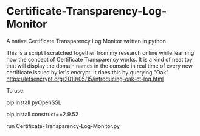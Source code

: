 # Certificate-Transparency-Log-Monitor
A native Certificate Transparency Log Monitor written in python

This is a script I scratched together from my research online while learning how the concept of Certificate Transparency works.
It is a kind of neat toy that will display the domain names in the console in real time of every new certificate issued by let's encrypt.
It does this by querying "Oak" https://letsencrypt.org/2019/05/15/introducing-oak-ct-log.html

To use:

pip install pyOpenSSL

pip install construct==2.9.52




run Certificate-Transparency-Log-Monitor.py
